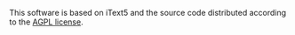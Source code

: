 This software is based on iText5 and the source code distributed according to the [AGPL license](https://itextpdf.com/agpl).
